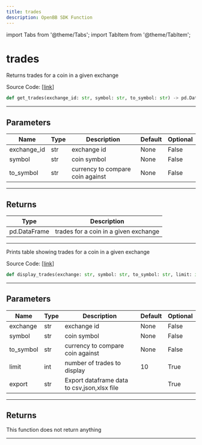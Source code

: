 ```yaml
---
title: trades
description: OpenBB SDK Function
---
```


import Tabs from '@theme/Tabs';
import TabItem from '@theme/TabItem';

# trades

<Tabs>
<TabItem value="model" label="Model" default>

Returns trades for a coin in a given exchange

Source Code: [[link](https://github.com/OpenBB-finance/OpenBBTerminal/tree/main/openbb_terminal/cryptocurrency/due_diligence/ccxt_model.py#L70)]

```python
def get_trades(exchange_id: str, symbol: str, to_symbol: str) -> pd.DataFrame
```

---

## Parameters

| Name | Type | Description | Default | Optional |
| ---- | ---- | ----------- | ------- | -------- |
| exchange_id | str | exchange id | None | False |
| symbol | str | coin symbol | None | False |
| to_symbol | str | currency to compare coin against | None | False |


---

## Returns

| Type | Description |
| ---- | ----------- |
| pd.DataFrame | trades for a coin in a given exchange |
---



</TabItem>
<TabItem value="view" label="View">

Prints table showing trades for a coin in a given exchange

Source Code: [[link](https://github.com/OpenBB-finance/OpenBBTerminal/tree/main/openbb_terminal/cryptocurrency/due_diligence/ccxt_view.py#L63)]

```python
def display_trades(exchange: str, symbol: str, to_symbol: str, limit: int = 10, export: str = "") -> None
```

---

## Parameters

| Name | Type | Description | Default | Optional |
| ---- | ---- | ----------- | ------- | -------- |
| exchange | str | exchange id | None | False |
| symbol | str | coin symbol | None | False |
| to_symbol | str | currency to compare coin against | None | False |
| limit | int | number of trades to display | 10 | True |
| export | str | Export dataframe data to csv,json,xlsx file |  | True |


---

## Returns

This function does not return anything

---



</TabItem>
</Tabs>